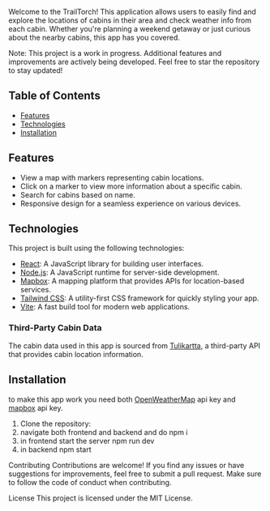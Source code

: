 

Welcome to the TrailTorch! This application allows users to easily find and explore the locations of cabins in their area and check weather info from each cabin. Whether you're planning a weekend getaway or just curious about the nearby cabins, this app has you covered. 

Note: This project is a work in progress. Additional features and improvements are actively being developed. Feel free to star the repository to stay updated!

## Table of Contents

- [Features](#features)
- [Technologies](#technologies)
- [Installation](#installation)


## Features

- View a map with markers representing cabin locations.
- Click on a marker to view more information about a specific cabin.
- Search for cabins based on name.
- Responsive design for a seamless experience on various devices.

## Technologies

This project is built using the following technologies:

- [React](https://reactjs.org/): A JavaScript library for building user interfaces.
- [Node.js](https://nodejs.org/): A JavaScript runtime for server-side development.
- [Mapbox](https://www.mapbox.com/): A mapping platform that provides APIs for location-based services.
- [Tailwind CSS](https://tailwindcss.com/): A utility-first CSS framework for quickly styling your app.
- [Vite](https://vitejs.dev/): A fast build tool for modern web applications.

### Third-Party Cabin Data

The cabin data used in this app is sourced from [Tulikartta](https://www.tulikartta.fi/), a third-party API that provides cabin location information.

## Installation

to make this app work you need both  [OpenWeatherMap](https://openweathermap.org/)  api key and [mapbox](https://www.mapbox.com/) api key.

1. Clone the repository:
2. navigate both frontend and backend and do npm i
3. in frontend start the server npm run dev
4. in backend npm start

Contributing
Contributions are welcome! If you find any issues or have suggestions for improvements, feel free to submit a pull request. Make sure to follow the code of conduct when contributing.

License
This project is licensed under the MIT License.




